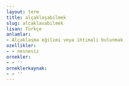 ```yaml
---
layout: term
title: alçaklaşabilmek
slug: alcaklasabilmek
lisan: Türkçe
anlamlar:
- Alçaklaşma eğilimi veya ihtimali bulunmak
ozellikler:
- - nesnesiz
ornekler:
- - ''
orneklerkaynak:
- - ''
---
```

